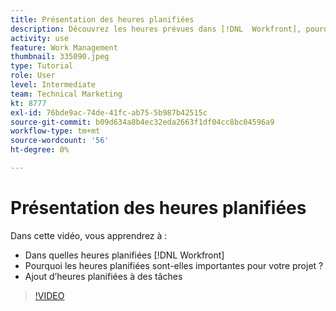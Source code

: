 ```yaml
---
title: Présentation des heures planifiées
description: Découvrez les heures prévues dans [!DNL  Workfront], pourquoi les heures planifiées sont importantes pour votre projet et comment ajouter des heures planifiées aux tâches.
activity: use
feature: Work Management
thumbnail: 335090.jpeg
type: Tutorial
role: User
level: Intermediate
team: Technical Marketing
kt: 8777
exl-id: 76bde9ac-74de-41fc-ab75-5b987b42515c
source-git-commit: b09d634a8b4ec32eda2663f1df04cc8bc04596a9
workflow-type: tm+mt
source-wordcount: '56'
ht-degree: 0%

---
```


# Présentation des heures planifiées

Dans cette vidéo, vous apprendrez à :

* Dans quelles heures planifiées [!DNL  Workfront]
* Pourquoi les heures planifiées sont-elles importantes pour votre projet ?
* Ajout d’heures planifiées à des tâches

>[!VIDEO](https://video.tv.adobe.com/v/335090/?quality=12)


<!---
learn more urls:
Overview of task duration and duration type
Planned hours overview
--->
